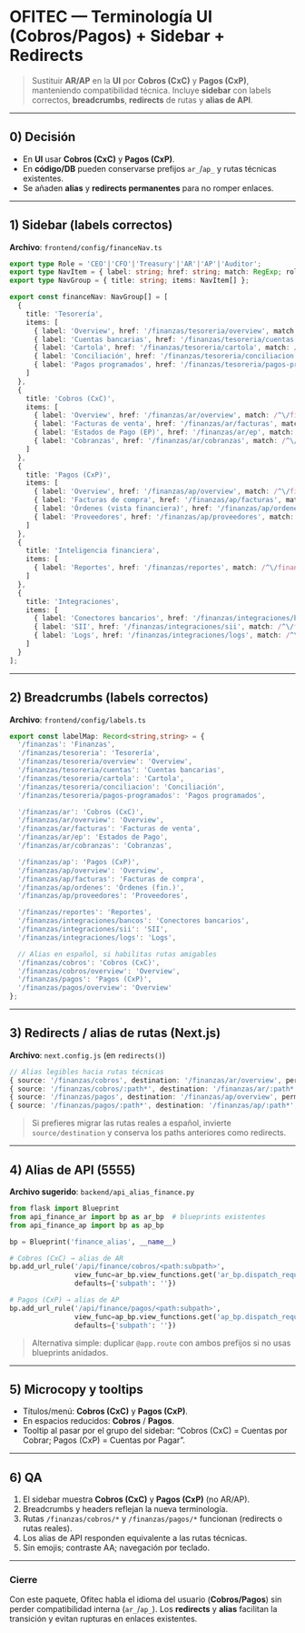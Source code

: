 # OFITEC — Terminología UI (Cobros/Pagos) + Sidebar + Redirects
> Sustituir **AR/AP** en la **UI** por **Cobros (CxC)** y **Pagos (CxP)**, manteniendo compatibilidad técnica. Incluye **sidebar** con labels correctos, **breadcrumbs**, **redirects** de rutas y **alias de API**.

---

## 0) Decisión
- En **UI** usar **Cobros (CxC)** y **Pagos (CxP)**.  
- En **código/DB** pueden conservarse prefijos `ar_`/`ap_` y rutas técnicas existentes.  
- Se añaden **alias** y **redirects permanentes** para no romper enlaces.

---

## 1) Sidebar (labels correctos)
**Archivo**: `frontend/config/financeNav.ts`
```ts
export type Role = 'CEO'|'CFO'|'Treasury'|'AR'|'AP'|'Auditor';
export type NavItem = { label: string; href: string; match: RegExp; roles: Role[] };
export type NavGroup = { title: string; items: NavItem[] };

export const financeNav: NavGroup[] = [
  {
    title: 'Tesorería',
    items: [
      { label: 'Overview', href: '/finanzas/tesoreria/overview', match: /^\/finanzas\/tesoreria\/(overview)?$/, roles: ['CEO','CFO','Treasury','Auditor'] },
      { label: 'Cuentas bancarias', href: '/finanzas/tesoreria/cuentas', match: /^\/finanzas\/tesoreria\/cuentas/, roles: ['CFO','Treasury','Auditor'] },
      { label: 'Cartola', href: '/finanzas/tesoreria/cartola', match: /^\/finanzas\/tesoreria\/cartola/, roles: ['CFO','Treasury','Auditor'] },
      { label: 'Conciliación', href: '/finanzas/tesoreria/conciliacion', match: /^\/finanzas\/tesoreria\/conciliacion/, roles: ['CFO','Treasury','AR','AP'] },
      { label: 'Pagos programados', href: '/finanzas/tesoreria/pagos-programados', match: /^\/finanzas\/tesoreria\/pagos-programados/, roles: ['CFO','Treasury'] }
    ]
  },
  {
    title: 'Cobros (CxC)',
    items: [
      { label: 'Overview', href: '/finanzas/ar/overview', match: /^\/finanzas\/ar\/(overview)?$/, roles: ['CEO','CFO','AR','Treasury','Auditor'] },
      { label: 'Facturas de venta', href: '/finanzas/ar/facturas', match: /^\/finanzas\/ar\/facturas/, roles: ['CFO','AR','Treasury','Auditor'] },
      { label: 'Estados de Pago (EP)', href: '/finanzas/ar/ep', match: /^\/finanzas\/ar\/ep/, roles: ['CFO','AR','Auditor'] },
      { label: 'Cobranzas', href: '/finanzas/ar/cobranzas', match: /^\/finanzas\/ar\/cobranzas/, roles: ['CFO','AR','Treasury'] }
    ]
  },
  {
    title: 'Pagos (CxP)',
    items: [
      { label: 'Overview', href: '/finanzas/ap/overview', match: /^\/finanzas\/ap\/(overview)?$/, roles: ['CEO','CFO','AP','Treasury','Auditor'] },
      { label: 'Facturas de compra', href: '/finanzas/ap/facturas', match: /^\/finanzas\/ap\/facturas/, roles: ['CFO','AP','Treasury','Auditor'] },
      { label: 'Órdenes (vista financiera)', href: '/finanzas/ap/ordenes', match: /^\/finanzas\/ap\/ordenes/, roles: ['CFO','AP','Auditor'] },
      { label: 'Proveedores', href: '/finanzas/ap/proveedores', match: /^\/finanzas\/ap\/proveedores/, roles: ['CFO','AP','Auditor'] }
    ]
  },
  {
    title: 'Inteligencia financiera',
    items: [
      { label: 'Reportes', href: '/finanzas/reportes', match: /^\/finanzas\/reportes/, roles: ['CEO','CFO','COO','Auditor'] }
    ]
  },
  {
    title: 'Integraciones',
    items: [
      { label: 'Conectores bancarios', href: '/finanzas/integraciones/bancos', match: /^\/finanzas\/integraciones\/bancos/, roles: ['CFO','Treasury'] },
      { label: 'SII', href: '/finanzas/integraciones/sii', match: /^\/finanzas\/integraciones\/sii/, roles: ['CFO'] },
      { label: 'Logs', href: '/finanzas/integraciones/logs', match: /^\/finanzas\/integraciones\/logs/, roles: ['CFO','Auditor'] }
    ]
  }
];
```

---

## 2) Breadcrumbs (labels correctos)
**Archivo**: `frontend/config/labels.ts`
```ts
export const labelMap: Record<string,string> = {
  '/finanzas': 'Finanzas',
  '/finanzas/tesoreria': 'Tesorería',
  '/finanzas/tesoreria/overview': 'Overview',
  '/finanzas/tesoreria/cuentas': 'Cuentas bancarias',
  '/finanzas/tesoreria/cartola': 'Cartola',
  '/finanzas/tesoreria/conciliacion': 'Conciliación',
  '/finanzas/tesoreria/pagos-programados': 'Pagos programados',

  '/finanzas/ar': 'Cobros (CxC)',
  '/finanzas/ar/overview': 'Overview',
  '/finanzas/ar/facturas': 'Facturas de venta',
  '/finanzas/ar/ep': 'Estados de Pago',
  '/finanzas/ar/cobranzas': 'Cobranzas',

  '/finanzas/ap': 'Pagos (CxP)',
  '/finanzas/ap/overview': 'Overview',
  '/finanzas/ap/facturas': 'Facturas de compra',
  '/finanzas/ap/ordenes': 'Órdenes (fin.)',
  '/finanzas/ap/proveedores': 'Proveedores',

  '/finanzas/reportes': 'Reportes',
  '/finanzas/integraciones/bancos': 'Conectores bancarios',
  '/finanzas/integraciones/sii': 'SII',
  '/finanzas/integraciones/logs': 'Logs',

  // Alias en español, si habilitas rutas amigables
  '/finanzas/cobros': 'Cobros (CxC)',
  '/finanzas/cobros/overview': 'Overview',
  '/finanzas/pagos': 'Pagos (CxP)',
  '/finanzas/pagos/overview': 'Overview'
};
```

---

## 3) Redirects / alias de rutas (Next.js)
**Archivo**: `next.config.js` (en `redirects()`)
```ts
// Alias legibles hacia rutas técnicas
{ source: '/finanzas/cobros', destination: '/finanzas/ar/overview', permanent: true },
{ source: '/finanzas/cobros/:path*', destination: '/finanzas/ar/:path*', permanent: true },
{ source: '/finanzas/pagos', destination: '/finanzas/ap/overview', permanent: true },
{ source: '/finanzas/pagos/:path*', destination: '/finanzas/ap/:path*', permanent: true },
```
> Si prefieres migrar las rutas reales a español, invierte `source/destination` y conserva los paths anteriores como redirects.

---

## 4) Alias de API (5555)
**Archivo sugerido**: `backend/api_alias_finance.py`
```python
from flask import Blueprint
from api_finance_ar import bp as ar_bp  # blueprints existentes
from api_finance_ap import bp as ap_bp

bp = Blueprint('finance_alias', __name__)

# Cobros (CxC) → alias de AR
bp.add_url_rule('/api/finance/cobros/<path:subpath>',
                view_func=ar_bp.view_functions.get('ar_bp.dispatch_request'),
                defaults={'subpath': ''})

# Pagos (CxP) → alias de AP
bp.add_url_rule('/api/finance/pagos/<path:subpath>',
                view_func=ap_bp.view_functions.get('ap_bp.dispatch_request'),
                defaults={'subpath': ''})
```
> Alternativa simple: duplicar `@app.route` con ambos prefijos si no usas blueprints anidados.

---

## 5) Microcopy y tooltips
- Títulos/menú: **Cobros (CxC)** y **Pagos (CxP)**.  
- En espacios reducidos: **Cobros** / **Pagos**.  
- Tooltip al pasar por el grupo del sidebar: “Cobros (CxC) = Cuentas por Cobrar; Pagos (CxP) = Cuentas por Pagar”.

---

## 6) QA
1) El sidebar muestra **Cobros (CxC)** y **Pagos (CxP)** (no AR/AP).  
2) Breadcrumbs y headers reflejan la nueva terminología.  
3) Rutas `/finanzas/cobros/*` y `/finanzas/pagos/*` funcionan (redirects o rutas reales).  
4) Los alias de API responden equivalente a las rutas técnicas.  
5) Sin emojis; contraste AA; navegación por teclado.

---

### Cierre
Con este paquete, Ofitec habla el idioma del usuario (**Cobros/Pagos**) sin perder compatibilidad interna (`ar_`/`ap_`). Los **redirects** y **alias** facilitan la transición y evitan rupturas en enlaces existentes.

